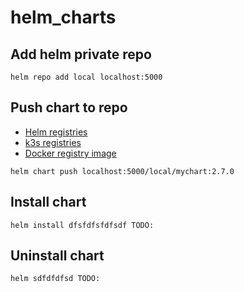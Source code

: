 # helm_charts

## Add helm private repo
```
helm repo add local localhost:5000
```

## Push chart to repo
* [Helm registries](https://helm.sh/docs/topics/registries/)
* [k3s registries](https://rancher.com/docs/k3s/latest/en/installation/private-registry/)
* [Docker registry image](https://docs.docker.com/registry/deploying/)
```
helm chart push localhost:5000/local/mychart:2.7.0
```

## Install chart
```
helm install dfsfdfsfdfsdf TODO:
```

## Uninstall chart
```
helm sdfdfdfsd TODO:
```
